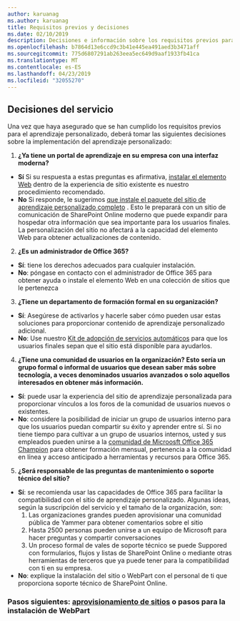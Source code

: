 ```yaml
---
author: karuanag
ms.author: karuanag
title: Requisitos previos y decisiones
ms.date: 02/10/2019
description: Decisiones e información sobre los requisitos previos para la instalación y configuración de aprendizaje personalizado
ms.openlocfilehash: b7864d13e6ccd9c3b41e445ea491aed3b3471aff
ms.sourcegitcommit: 775d6807291ab263eea5ec649d9aaf1933fb41ca
ms.translationtype: MT
ms.contentlocale: es-ES
ms.lasthandoff: 04/23/2019
ms.locfileid: "32055270"
---
```

## <a name="service-decisions"></a>Decisiones del servicio

Una vez que haya asegurado que se han cumplido los requisitos previos para el aprendizaje personalizado, deberá tomar las siguientes decisiones sobre la implementación del aprendizaje personalizado:

1. **¿Ya tiene un portal de aprendizaje en su empresa con una interfaz moderna?**

- **Sí** Si su respuesta a estas preguntas es afirmativa, [instalar el elemento Web](installwebpart.md) dentro de la experiencia de sitio existente es nuestro procedimiento recomendado.
- **No** Si responde, le sugerimos [que instale el paquete del sitio de aprendizaje personalizado completo](installsitepackage.md) .  Esto le preparará con un sitio de comunicación de SharePoint Online moderno que puede expandir para hospedar otra información que sea importante para los usuarios finales.  La personalización del sitio no afectará a la capacidad del elemento Web para obtener actualizaciones de contenido. 

2. **¿Es un administrador de Office 365?**

- **Sí**: tiene los derechos adecuados para cualquier instalación.
- **No**: póngase en contacto con el administrador de Office 365 para obtener ayuda o instale el elemento Web en una colección de sitios que le pertenezca

3. **¿Tiene un departamento de formación formal en su organización?**

- **Sí**: Asegúrese de activarlos y hacerle saber cómo pueden usar estas soluciones para proporcionar contenido de aprendizaje personalizado adicional.
- **No**: Use nuestro [Kit de adopción de servicios automáticos](driveadoption.md) para que los usuarios finales sepan que el sitio está disponible para ayudarlos.

4. **¿Tiene una comunidad de usuarios en la organización?  Esto sería un grupo formal o informal de usuarios que desean saber más sobre tecnología, a veces denominados usuarios avanzados o solo aquellos interesados en obtener más información.**

- **Sí**: puede usar la experiencia del sitio de aprendizaje personalizada para proporcionar vínculos a los foros de la comunidad de usuarios nuevos o existentes.
- **No**: considere la posibilidad de iniciar un grupo de usuarios interno para que los usuarios puedan compartir su éxito y aprender entre sí.  Si no tiene tiempo para cultivar a un grupo de usuarios internos, usted y sus empleados pueden unirse a la [comunidad de Microosft Office 365 Champion](https://aka.ms/O365Champions) para obtener formación mensual, pertenencia a la comunidad en línea y acceso anticipado a herramientas y recursos para Office 365.

5.  **¿Será responsable de las preguntas de mantenimiento o soporte técnico del sitio?**

- **Sí**: se recomienda usar las capacidades de Office 365 para facilitar la compatibilidad con el sitio de aprendizaje personalizado.  Algunas ideas, según la suscripción del servicio y el tamaño de la organización, son:
    1. Las organizaciones grandes pueden aprovisionar una comunidad pública de Yammer para obtener comentarios sobre el sitio
    2. Hasta 2500 personas pueden unirse a un equipo de Microsoft para hacer preguntas y compartir conversaciones
    3. Un proceso formal de vales de soporte técnico se puede Suppored con formularios, flujos y listas de SharePoint Online o mediante otras herramientas de terceros que ya puede tener para la compatibilidad con ti en su empresa. 
- **No**: explique la instalación del sitio o WebPart con el personal de ti que proporciona soporte técnico de SharePoint Online.  

### <a name="next-steps---site-provisioninginstallsitepackagemd-or-webpartinstallwebpartmd-installation-steps"></a>Pasos siguientes: [aprovisionamiento de sitios](installsitepackage.md) o pasos [](installwebpart.md) para la instalación de WebPart